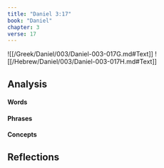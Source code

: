 ```yaml
---
title: "Daniel 3:17"
book: "Daniel"
chapter: 3
verse: 17
---
```

![[/Greek/Daniel/003/Daniel-003-017G.md#Text]]
![[/Hebrew/Daniel/003/Daniel-003-017H.md#Text]]

## Analysis

#### Words

#### Phrases

#### Concepts

## Reflections
